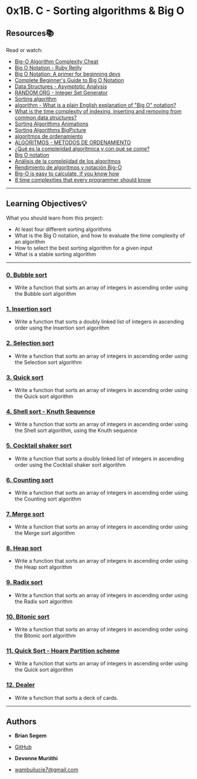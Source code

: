 # 0x1B. C - Sorting algorithms & Big O

## Resources:books:

Read or watch:

- [Big-O Algorithm Complexity Cheat](https://www.bigocheatsheet.com/)
- [Big O Notation - Ruby Reilly](https://medium.com/@rubyclaroreilly/big-o-notation-f2c0d0e60888)
- [Big O Notation: A primer for beginning devs](https://www.educative.io/blog/a-big-o-primer-for-beginning-devs?aid=5082902844932096&utm_source=google&utm_medium=cpc&utm_campaign=blog-dynamic&gclid=EAIaIQobChMIlb2ol-H36QIVTwiICR38HQ-LEAAYASAAEgJjGPD_BwE%3E)
- [Complete Beginner's Guide to Big O Notation](https://www.youtube.com/watch?v=kS_gr2_-ws8)
- [Data Structures - Asymptotic Analysis](https://www.tutorialspoint.com/data_structures_algorithms/asymptotic_analysis.htm)
- [RANDOM.ORG - Integer Set Generator](https://www.random.org/integer-sets/)
- [Sorting algorithm](https://en.wikipedia.org/wiki/Sorting_algorithm#Classification)
- [algorithm - What is a plain English explanation of "Big O" notation?](https://stackoverflow.com/questions/487258/what-is-a-plain-english-explanation-of-big-o-notation)
- [What is the time complexity of indexing, inserting and removing from common data structures?](https://stackoverflow.com/questions/122799/what-is-the-time-complexity-of-indexing-inserting-and-removing-from-common-data)
- [Sorting Algorithms Animations](https://www.toptal.com/developers/sorting-algorithms)
- [Sorting Algorithms BigPicture](https://www.youtube.com/watch?v=RLuBLU_NgaA)
- [algoritmos de ordenamiento](https://www.youtube.com/results?search_query=algoritmos+de+ordenamiento)
- [ALGORITMOS - METODOS DE ORDENAMIENTO](https://www.youtube.com/watch?v=VJ_EUuURRg4)
- [¿Qué es la complejidad algorítmica y con qué se come?](https://medium.com/@joseguillermo_/qu%C3%A9-es-la-complejidad-algor%C3%ADtmica-y-con-qu%C3%A9-se-come-2638e7fd9e8c)
- [Big O notation](https://en.wikipedia.org/wiki/Big_O_notation)
- [Análisis de la complejidad de los algoritmos](https://www.cs.us.es/~jalonso/cursos/i1m/temas/tema-28.html)
- [Rendimiento de algoritmos y notación Big-O](https://www.campusmvp.es/recursos/post/Rendimiento-de-algoritmos-y-notacion-Big-O.aspx)
- [Big-O is easy to calculate, if you know how](https://justin.abrah.ms/computer-science/how-to-calculate-big-o.html)
- [8 time complexities that every programmer should know](https://adrianmejia.com/most-popular-algorithms-time-complexity-every-programmer-should-know-free-online-tutorial-course/#Binary-search)

---

## Learning Objectives:bulb:

What you should learn from this project:

- At least four different sorting algorithms
- What is the Big O notation, and how to evaluate the time complexity of an algorithm
- How to select the best sorting algorithm for a given input
- What is a stable sorting algorithm

---

### [0. Bubble sort](./0-bubble_sort.c)

- Write a function that sorts an array of integers in ascending order using the Bubble sort algorithm

### [1. Insertion sort](./1-insertion_sort_list.c)

- Write a function that sorts a doubly linked list of integers in ascending order using the Insertion sort algorithm

### [2. Selection sort](./2-selection_sort.c)

- Write a function that sorts an array of integers in ascending order using the Selection sort algorithm

### [3. Quick sort](./3-quick_sort.c)

- Write a function that sorts an array of integers in ascending order using the Quick sort algorithm

### [4. Shell sort - Knuth Sequence](./100-shell_sort.c)

- Write a function that sorts an array of integers in ascending order using the Shell sort algorithm, using the Knuth sequence

### [5. Cocktail shaker sort](./101-cocktail_sort_list.c)

- Write a function that sorts a doubly linked list of integers in ascending order using the Cocktail shaker sort algorithm

### [6. Counting sort](./102-counting_sort.c)

- Write a function that sorts an array of integers in ascending order using the Counting sort algorithm

### [7. Merge sort](./103-merge_sort.c)

- Write a function that sorts an array of integers in ascending order using the Merge sort algorithm

### [8. Heap sort ](./104-heap_sort.c)

- Write a function that sorts an array of integers in ascending order using the Heap sort algorithm

### [9. Radix sort](./105-radix_sort.c)

- Write a function that sorts an array of integers in ascending order using the Radix sort algorithm

### [10. Bitonic sort](./106-bitonic_sort.c)

- Write a function that sorts an array of integers in ascending order using the Bitonic sort algorithm

### [11. Quick Sort - Hoare Partition scheme](./107-quick_sort_hoare.c)

- Write a function that sorts an array of integers in ascending order using the Quick sort algorithm

### [12. Dealer](./1000-sort_deck.c)

- Write a function that sorts a deck of cards.

---

## Authors

- **Brian Segem**

* [GitHub](https://github.com/97Fangz)

- **Devonne Muriithi**

* wambuilucie7@gmail.com
